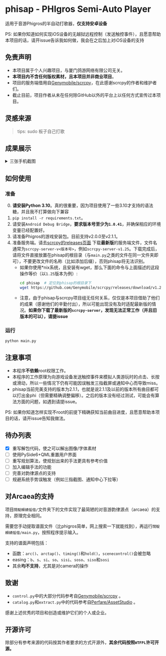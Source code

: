 # phisap - PHIgros Semi-Auto Player
适用于音游Phigros的半自动打歌器，**仅支持安卓设备**

PS: 如果你知道如何实现iOS设备的无越狱远程控制（发送触控事件），且愿意帮助本项目的话，请开issue告诉我如何做，我会在之后加上对iOS设备的支持

## 免责声明
+ 本项目属于个人兴趣项目，与厦门鸽游网络有限公司无关。
+ **本项目内不含任何版权素材，且本项目并非商业项目**。
+ 项目的服务端借用自[Genymobile/scrcpy](https://github.com/Genymobile/scrcpy)，在此感谢scrcpy的作者和维护者们。
+ 截止目前，项目作者从未在任何除GitHub以外的平台上以任何方式宣传过本项目。

## 灵感来源
> tips: sudo 板子自己打歌

## 成果展示

<details>
<summary>三张手机截图</summary>

![截图1](./screenshots/phone-shot1.jpg)

![截图2](./screenshots/phone-shot2.jpg)

![截图3](./screenshots/phone-shot3.jpg)

</details>

## 如何使用

### 准备
0. **请安装Python 3.10**。真的很重要，因为项目使用了一些3.10才支持的语法糖，并且我不打算做向下兼容
1. `pip install -r requirements.txt`。
2. 请安装`Android Debug Bridge`，**要求版本号至少为`1.0.41`**，并确保相应的环境变量已经配置好。
3. 请准备Phigros的游戏安装包。目前支持v2.0.0至v2.1.1。
4. 准备服务端。请去[scrcpy的releases页面](https://github.com/Genymobile/scrcpy/releases) 下载**最新版**的服务端文件，文件名通常为`scrcpy-server-v<版本号>`，例如`scrcpy-server-v1.25`。下载完成后，请将文件直接放置在phisap的根目录（与`main.py`之类的文件在同一文件夹即可），不要更改文件的名称（比如添加后缀），否则phisap将无法识别。
    + 如果你使用*nix系统，且安装有wget，那么下面的命令与上面描述的这段操作等价（以`1.25`版本为例）:
        ```bash
        cd phisap  # 定位到phisap的根目录下
        wget https://github.com/Genymobile/scrcpy/releases/download/v1.25/scrcpy-server-v1.25
        ```
    + 注意，由于phisap与scrcpy项目组无任何关系，仅仅是本项目借助了他们的成果（感谢他们的辛勤付出），所以可能出现没有及时适配最新版的情况。**如果你下载了最新版的`scrcpy-server`，发现无法正常工作（并且旧版本的可以），请提issue**

### 运行
```bash
python main.py
```

## 注意事项
+ 本程序**不依赖**root权限工作。
+ 本程序的工作原理为向游戏设备发送触控事件来模拟人类游玩时的点击、长按或滑动，所以一些情况下仍有可能因误触发三指截屏或通知中心而导致miss。
+ phisap当前完美支持的版本为2.1.1，也就是说2.1.1及以前的版本所有曲目都可以打出金phi（但需要精确调整偏移）。之后的版本没有经过测试，可能会有算法方面的问题，如遇到请提issue。

PS: 如果你知道怎样实现不root的前提下精确获知当前曲目进度，且愿意帮助本项目的话，请开issue告知我做法。

## 待办列表
+ [x] 重写解包代码，使之可以解出图像/字体素材
+ [ ] 使用PySide6+QML重置用户界面
+ [ ] 重写规划算法，使规划出来的手法更具有参考价值
+ [ ] 加入编辑手法的功能
+ [ ] 完善对韵律源点的支持
+ [ ] 规避系统手势误触发（例如三指截图、通知中心下拉等）

## 对Arcaea的支持
项目`闊靛緥婧愮偣/`文件夹下的文件实现了最简陋的对音游韵律源点（arcaea）的支持，原理完全相同。

需要您手动提取谱面文件（比phigros简单，网上搜索一下就能找到），再运行`闊靛緥婧愮偣/main.py`，按照程序提示输入。

支持的谱面声明包括：
+ 函数：`arc()`、`arctap()`、`timing()`和`hold()`，`scenecontrol()`会被忽略
+ easing：`b`、`s`、`si`、`so`、`sisi`、`soso`、`siso`和`sosi`
+ 其余**均不支持**，尤其是对camera的操作

## 致谢
+ `control.py`中的大部分代码参考自[Genymobile/scrcpy](https://github.com/Genymobile/scrcpy) 。
+ `catalog.py`和`extract.py`中的代码参考自[Perfare/AssetStudio](https://github.com/Perfare/AssetStudio) 。

感谢上述优秀的项目和创造或维护它们的个人或企业。

## 开源许可
除部分有参考来源的代码按其作者要求的方式开源外，**其余代码按照`WTFPL`许可开源。**

